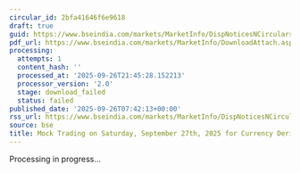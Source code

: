 ```yaml
---
circular_id: 2bfa41646f6e9618
draft: true
guid: https://www.bseindia.com/markets/MarketInfo/DispNoticesNCirculars.aspx?Noticeid={97168D48-EBB2-4570-9967-78BA6E7C2380}&noticeno=20250926-9&dt=09/26/2025&icount=9&totcount=76&flag=0
pdf_url: https://www.bseindia.com/markets/MarketInfo/DownloadAttach.aspx?id=20250926-9&attachedId=
processing:
  attempts: 1
  content_hash: ''
  processed_at: '2025-09-26T21:45:28.152213'
  processor_version: '2.0'
  stage: download_failed
  status: failed
published_date: '2025-09-26T07:42:13+00:00'
rss_url: https://www.bseindia.com/markets/MarketInfo/DispNoticesNCirculars.aspx?Noticeid={97168D48-EBB2-4570-9967-78BA6E7C2380}&noticeno=20250926-9&dt=09/26/2025&icount=9&totcount=76&flag=0
source: bse
title: Mock Trading on Saturday, September 27th, 2025 for Currency Derivatives segment
---
```


Processing in progress...